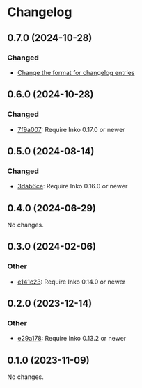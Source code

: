 <!-- This changelog is managed by https://github.com/yorickpeterse/clogs -->
# Changelog

## 0.7.0 (2024-10-28)

### Changed

- [Change the format for changelog entries](https://github.com/yorickpeterse/clogs/commit/98d4180ef8480f4728b97386850ad5fe495a8500)

## 0.6.0 (2024-10-28)

### Changed

- [7f9a007](https://github.com/yorickpeterse/clogs/commit/7f9a00714549a9e599ca4bd4f8f911eb74aabcaa): Require Inko 0.17.0 or newer

## 0.5.0 (2024-08-14)

### Changed

- [3dab6ce](https://github.com/yorickpeterse/clogs/commit/3dab6cead783b872a97ee001503e6a9de5b13b6f): Require Inko 0.16.0 or newer

## 0.4.0 (2024-06-29)

No changes.

## 0.3.0 (2024-02-06)

### Other

- [e141c23](https://github.com/yorickpeterse/clogs/commit/e141c23a822a76d3af7289c8b8da4a751b06d22b): Require Inko 0.14.0 or newer

## 0.2.0 (2023-12-14)

### Other

- [e29a178](https://github.com/yorickpeterse/clogs/commit/e29a178923d892e1d22313c7324c6313faf8d510): Require Inko 0.13.2 or newer

## 0.1.0 (2023-11-09)

No changes.
